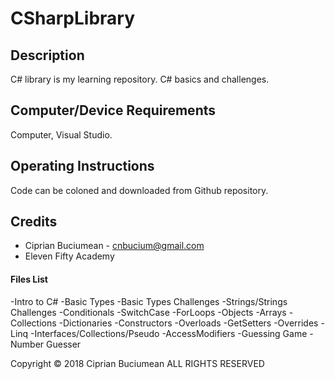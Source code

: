# CSharpLibrary

## Description
C# library is my learning repository. C# basics and challenges.

## Computer/Device Requirements

Computer, Visual Studio.

## Operating Instructions

Code can be coloned and downloaded from Github repository.

## Credits
* Ciprian Buciumean - cnbucium@gmail.com
* Eleven Fifty Academy


#### Files List
 -Intro to C#
 -Basic Types
 -Basic Types Challenges
 -Strings/Strings Challenges
 -Conditionals
 -SwitchCase
 -ForLoops
 -Objects
 -Arrays
 -Collections
 -Dictionaries
 -Constructors
 -Overloads
 -GetSetters
 -Overrides
 -Linq
 -Interfaces/Collections/Pseudo
 -AccessModifiers
 -Guessing Game
 -Number Guesser


Copyright
© 2018 Ciprian Buciumean ALL RIGHTS RESERVED 
